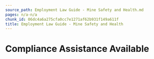 ```yaml
---
source_path: Employment Law Guide - Mine Safety and Health.md
pages: n/a-n/a
chunk_id: 06dc4a6a275cfa0cc7e1271af62b931f149a611f
title: Employment Law Guide - Mine Safety and Health
---
```

# Compliance Assistance Available
